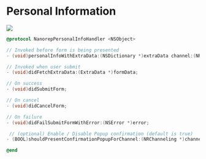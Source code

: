 # Personal Information

![](https://raw.githubusercontent.com/wiki/bold360ai/bold360ai_ios_sdk/Extra%20Data.png)


```ObjectiveC
@protocol NanorepPersonalInfoHandler <NSObject>

// Invoked before form is being presented
- (void)personalInfoWithExtraData:(NSDictionary *)extraData channel:(NRChanneling *)channel completionHandler:(void(^)(NSDictionary *formData))handler;

// Invoked when user submit
- (void)didFetchExtraData:(ExtraData *)formData;

// On success
- (void)didSubmitForm;

// On cancel
- (void)didCancelForm;

// On failure
- (void)didFailSubmitFormWithError:(NSError *)error;

 // (optional) Enable / Disable Popup confirmation (default is true)
- (BOOL)shouldPresentConfirmationPopupForChannel:(NRChanneling *)channel;

@end
```